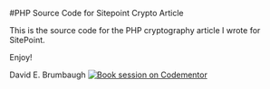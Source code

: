 #PHP Source Code for Sitepoint Crypto Article 

This is the source code for the PHP cryptography article I wrote for SitePoint.

Enjoy!

David E. Brumbaugh
[![Book session on Codementor](https://cdn.codementor.io/badges/book_session_github.svg)](https://www.codementor.io/davidbrumbaugh?utm_source=github&utm_medium=button&utm_term=davidbrumbaugh&utm_campaign=github)
